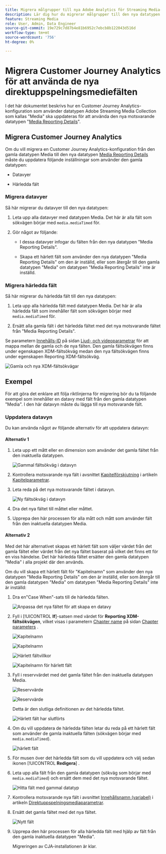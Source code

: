 ```yaml
---
title: Migrera målgrupper till nya Adobe Analytics för Streaming Media-datatyp
description: Lär dig hur du migrerar målgrupper till den nya datatypen Adobe Analytics for Streaming Media
feature: Streaming Media
role: User, Admin, Data Engineer
source-git-commit: 19e729c7d87b4e81b6952c7ebcb8b122043d516d
workflow-type: tm+mt
source-wordcount: '756'
ht-degree: 0%

---
```


# Migrera Customer Journey Analytics för att använda de nya direktuppspelningsmediefälten

I det här dokumentet beskrivs hur en Customer Journey Analytics-konfiguration som använder datatypen Adobe Streaming Media Collection som kallas &quot;Media&quot; ska uppdateras för att använda den nya motsvarande datatypen &quot;[Media Reporting Details](https://experienceleague.adobe.com/sv/docs/experience-platform/xdm/data-types/media-reporting-details)&quot;.

## Migrera Customer Journey Analytics

Om du vill migrera en Customer Journey Analytics-konfiguration från den gamla datatypen Media till den nya datatypen [Media Reporting Details](https://experienceleague.adobe.com/sv/docs/experience-platform/xdm/data-types/media-reporting-details) måste du uppdatera följande inställningar som använder den gamla datatypen:

* Datavyer

* Härledda fält

### Migrera datavyer

Så här migrerar du datavyer till den nya datatypen:

1. Leta upp alla datavyer med datatypen Media. Det här är alla fält som sökvägen börjar med `media.mediaTimed` för.

1. Gör något av följande:

   * I dessa datavyer infogar du fälten från den nya datatypen &quot;Media Reporting Details&quot;.

   * Skapa ett härlett fält som använder den nya datatypen &quot;Media Reporting Details&quot; om den är inställd, eller som återgår till den gamla datatypen &quot;Media&quot; om datatypen &quot;Media Reporting Details&quot; inte är inställd.

### Migrera härledda fält

Så här migrerar du härledda fält till den nya datatypen:

1. Leta upp alla härledda fält med datatypen Media. Det här är alla härledda fält som innehåller fält som sökvägen börjar med `media.mediaTimed` för.

1. Ersätt alla gamla fält i det härledda fältet med det nya motsvarande fältet från &quot;Media Reporting Details&quot;.

Se parametern [Innehålls-ID](https://experienceleague.adobe.com/sv/docs/media-analytics/using/implementation/variables/audio-video-parameters#content-id) på sidan [Ljud- och videoparametrar](https://experienceleague.adobe.com/sv/docs/media-analytics/using/implementation/variables/audio-video-parameters) för att mappa mellan de gamla och de nya fälten. Den gamla fältsökvägen finns under egenskapen XDM-fältsökväg medan den nya fältsökvägen finns under egenskapen Reporting XDM-fältsökväg.

![Gamla och nya XDM-fältsökvägar](assets/field-paths-updated.jpeg)

## Exempel

För att göra det enklare att följa riktlinjerna för migrering bör du ta följande exempel som innehåller en datavy med fält från den gamla datatypen &quot;Media&quot;. I den här datavyn måste du lägga till nya motsvarande fält.

### Uppdatera datavyn

Du kan använda något av följande alternativ för att uppdatera datavyn:

#### Alternativ 1

1. Leta upp ett mått eller en dimension som använder det gamla fältet från den inaktuella datatypen.

   ![Gammal fältsökväg i datavyn](assets/old-field-data-view.jpeg)

1. Kontrollera motsvarande nya fält i avsnittet [Kapitelförskjutning](https://experienceleague.adobe.com/sv/docs/media-analytics/using/implementation/variables/chapter-parameters#chapter-offset) i artikeln [Kapitelparametrar](https://experienceleague.adobe.com/sv/docs/media-analytics/using/implementation/variables/chapter-parameters).

1. Leta reda på det nya motsvarande fältet i datavyn.

   ![Ny fältsökväg i datavyn](assets/new-field-data-view.jpeg)

1. Dra det nya fältet till måttet eller måttet.

1. Upprepa den här processen för alla mått och mått som använder fält från den inaktuella datatypen Media.

#### Alternativ 2

Med det här alternativet skapas ett härlett fält som väljer värdet från det gamla fältet eller värdet från det nya fältet baserat på vilket det finns ett för en viss händelse. Det här härledda fältet ersätter den gamla datatypen &quot;Media&quot; i alla projekt där den används.

Om du vill skapa ett härlett fält för &quot;Kapitelnamn&quot; som använder den nya datatypen &quot;Media Reporting Details&quot; om den är inställd, eller som återgår till den gamla datatypen &quot;Media&quot; om datatypen &quot;Media Reporting Details&quot; inte är inställd:

1. Dra en&quot;Case When&quot;-sats till de härledda fälten.

   ![Anpassa det nya fältet för att skapa en datavy](assets/create-derived-field2.jpeg)

1. Fyll i [!UICONTROL **If**]-satsen med värdet för **Reporting XDM-fältsökvägen**, vilket visas i parametern [Chapter name](https://experienceleague.adobe.com/sv/docs/media-analytics/using/implementation/variables/chapter-parameters#chapter-name) på sidan [Chapter parameters](https://experienceleague.adobe.com/sv/docs/media-analytics/using/implementation/variables/chapter-parameters) .

   ![Kapitelnamn](assets/chapter-name.jpeg)

   ![Kapitelnamn](assets/chapter-name2.jpeg)

   ![Härlett fältvillkor](assets/derived-field-condition.jpeg)

   ![Kapitelnamn för härlett fält](assets/derived-field-chapter-name.jpeg)

1. Fyll i reservvärdet med det gamla fältet från den inaktuella datatypen Media.

   ![Reservvärde](assets/fallback-value.jpeg)

   ![Reservvärde](assets/fallback-value2.jpeg)

   Detta är den slutliga definitionen av det härledda fältet.

   ![Härlett fält har slutförts](assets/derived-field-complete.jpeg)

1. Om du vill uppdatera de härledda fälten letar du reda på ett härlett fält som använder de gamla inaktuella fälten (sökvägen börjar med `media.mediaTimed`).

   ![härlett fält](assets/old-derived-field.jpeg)

1. För musen över det härledda fält som du vill uppdatera och välj sedan ikonen [!UICONTROL **Redigera**] .

1. Leta upp alla fält från den gamla datatypen (sökväg som börjar med `media.mediaTimed`) och ersätt dem med det nya motsvarande fältet.

   ![Hitta fält med gammal datatyp](assets/locate-fields-with-old-datatype.jpeg)

1. Kontrollera motsvarande nya fält i avsnittet [Innehållsnamn (variabel)](https://experienceleague.adobe.com/sv/docs/media-analytics/using/implementation/variables/audio-video-parameters#content-name-variable) i artikeln [Direktuppspelningsmediaparametrar](https://experienceleague.adobe.com/sv/docs/media-analytics/using/implementation/variables/audio-video-parameters#content-name-variable).

1. Ersätt det gamla fältet med det nya fältet.

   ![Nytt fält](assets/derived-field-new.jpeg)

1. Upprepa den här processen för alla härledda fält med hjälp av fält från den gamla inaktuella datatypen &quot;Media&quot;.

   Migreringen av CJA-installationen är klar.

